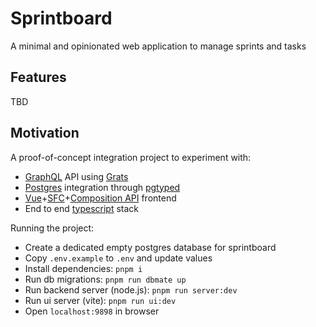 # Sprintboard

A minimal and opinionated web application to manage sprints and tasks

## Features

TBD

## Motivation

A proof-of-concept integration project to experiment with:

- [GraphQL](https://www.graphql-js.org/) API using [Grats](https://grats.capt.dev/)
- [Postgres](https://www.postgresql.org/) integration through [pgtyped](https://pgtyped.dev/)
- [Vue](http://vuejs.org/)+[SFC](https://vuejs.org/guide/scaling-up/sfc.html)+[Composition API](https://vuejs.org/api/sfc-script-setup.html) frontend
- End to end [typescript](https://www.typescriptlang.org/) stack

Running the project: 

- Create a dedicated empty postgres database for sprintboard
- Copy `.env.example` to `.env` and update values
- Install dependencies: `pnpm i`
- Run db migrations: `pnpm run dbmate up`
- Run backend server (node.js): `pnpm run server:dev`
- Run ui server (vite): `pnpm run ui:dev`
- Open `localhost:9898` in browser

